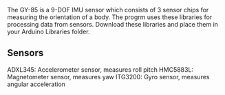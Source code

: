The GY-85 is a 9-DOF IMU sensor which consists of 3 sensor chips for measuring the orientation of a body.
The progrm uses these libraries for processing data from sensors. Download these libraries and place them in your Arduino Libraries folder.

## Sensors
ADXL345: Accelerometer sensor, measures roll pitch
HMC5883L: Magnetometer sensor, measures yaw
ITG3200: Gyro sensor, measures angular acceleration